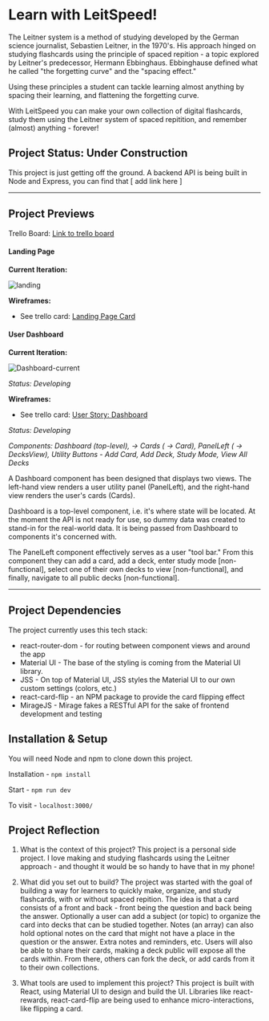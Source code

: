 # Learn with LeitSpeed! 

The Leitner system is a method of studying developed by the German science journalist, Sebastien Leitner, in the 1970's. His approach hinged on studying flashcards using the principle of spaced repition - a topic explored by Leitner's predecessor, Hermann Ebbinghaus. Ebbinghause defined what he called "the forgetting curve" and the "spacing effect." 

Using these principles a student can tackle learning almost anything by spacing their learning, and flattening the forgetting curve. 

With LeitSpeed you can make your own collection of digital flashcards, study them using the Leitner system of spaced repitition, and remember (almost) anything - forever! 

## Project Status: Under Construction 

This project is just getting off the ground. A backend API is being built in Node and Express, you can find that [ add link here ]

---- 

## Project Previews 

Trello Board: [Link to trello board](https://trello.com/b/bHMZYP3n/leitspeed)


#### Landing Page

**Current Iteration:**

![landing](https://trello-attachments.s3.amazonaws.com/604482f2f5a7783664563a19/60448a62a05c3a32f4bb7b80/f21d41d3d5351258f339d5a63ec29229/current-landing.jpg)

**Wireframes:** 

- See trello card: [Landing Page Card](https://trello.com/c/2X2MLhc1)


#### User Dashboard

**Current Iteration:** 

![Dashboard-current](https://i.ibb.co/2kY9jwG/leitspeed.jpg)

*Status: Developing* 

**Wireframes:** 

- See trello card: [User Story: Dashboard](https://trello.com/c/1ky1rTXR)

*Status: Developing* 

*Components: Dashboard (top-level), -> Cards ( -> Card), PanelLeft ( -> DecksView), Utility Buttons - Add Card, Add Deck, Study Mode, View All Decks*

A Dashboard component has been designed that displays two views. The left-hand view renders a user utility panel (PanelLeft), and the right-hand view renders the user's cards (Cards). 

Dashboard is a top-level component, i.e. it's where state will be located. At the moment the API is not ready for use, so dummy data was created to stand-in for the real-world data. It is being passed from Dashboard to components it's concerned with. 

The PanelLeft component effectively serves as a user "tool bar." From this component they can add a card, add a deck, enter study mode [non-functional], select one of their own decks to view [non-functional], and finally, navigate to all public decks [non-functional]. 

----

## Project Dependencies 

The project currently uses this tech stack: 

- react-router-dom - for routing between component views and around the app 
- Material UI - The base of the styling is coming from the Material UI library. 
- JSS - On top of Material UI, JSS styles the Material UI to our own custom settings (colors, etc.)
- react-card-flip - an NPM package to provide the card flipping effect 
- MirageJS - Mirage fakes a RESTful API for the sake of frontend development and testing 

## Installation & Setup

You will need Node and npm to clone down this project. 

Installation - `npm install` 

Start - `npm run dev` 

To visit - `localhost:3000/` 


## Project Reflection 

1. What is the context of this project? 
This project is a personal side project. I love making and studying flashcards using the Leitner approach - and thought it would be so handy to have that in my phone! 

2. What did you set out to build? 
The project was started with the goal of building a way for learners to quickly make, organize, and study flashcards, with or without spaced repition. The idea is that a card consists of a front and back - front being the question and back being the answer. Optionally a user can add a subject (or topic) to organize the card into decks that can be studied together. Notes (an array) can also hold optional notes on the card that might not have a place in the question or the answer. Extra notes and reminders, etc. Users will also be able to share their cards, making a deck public will expose all the cards within. From there, others can fork the deck, or add cards from it to their own collections. 

3. What tools are used to implement this project? 
This project is built with React, using Material UI to design and build the UI. Libraries like react-rewards, react-card-flip are being used to enhance micro-interactions, like flipping a card. 

